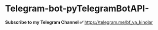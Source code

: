 # Telegram-bot-pyTelegramBotAPI-

<b>Subscribe to my Telegram Channel ✅</b> https://telegram.me/bf_va_kinolar
